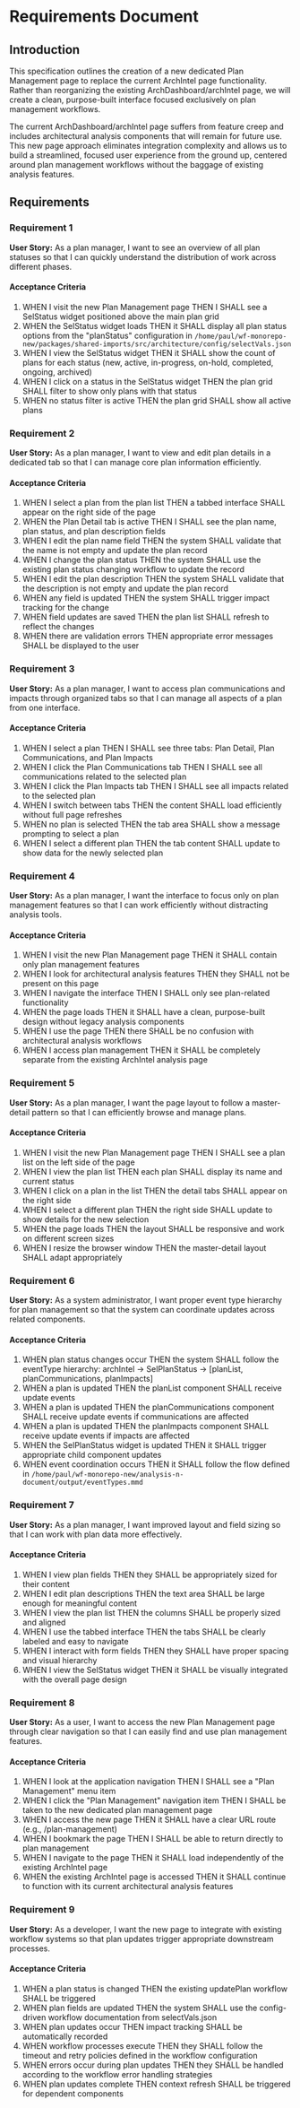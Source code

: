 # Requirements Document

## Introduction

This specification outlines the creation of a new dedicated Plan Management page to replace the current ArchIntel page functionality. Rather than reorganizing the existing ArchDashboard/archIntel page, we will create a clean, purpose-built interface focused exclusively on plan management workflows.

The current ArchDashboard/archIntel page suffers from feature creep and includes architectural analysis components that will remain for future use. This new page approach eliminates integration complexity and allows us to build a streamlined, focused user experience from the ground up, centered around plan management workflows without the baggage of existing analysis features.

## Requirements

### Requirement 1

**User Story:** As a plan manager, I want to see an overview of all plan statuses so that I can quickly understand the distribution of work across different phases.

#### Acceptance Criteria

1. WHEN I visit the new Plan Management page THEN I SHALL see a SelStatus widget positioned above the main plan grid
2. WHEN the SelStatus widget loads THEN it SHALL display all plan status options from the "planStatus" configuration in `/home/paul/wf-monorepo-new/packages/shared-imports/src/architecture/config/selectVals.json`
3. WHEN I view the SelStatus widget THEN it SHALL show the count of plans for each status (new, active, in-progress, on-hold, completed, ongoing, archived)
4. WHEN I click on a status in the SelStatus widget THEN the plan grid SHALL filter to show only plans with that status
5. WHEN no status filter is active THEN the plan grid SHALL show all active plans

### Requirement 2

**User Story:** As a plan manager, I want to view and edit plan details in a dedicated tab so that I can manage core plan information efficiently.

#### Acceptance Criteria

1. WHEN I select a plan from the plan list THEN a tabbed interface SHALL appear on the right side of the page
2. WHEN the Plan Detail tab is active THEN I SHALL see the plan name, plan status, and plan description fields
3. WHEN I edit the plan name field THEN the system SHALL validate that the name is not empty and update the plan record
4. WHEN I change the plan status THEN the system SHALL use the existing plan status changing workflow to update the record
5. WHEN I edit the plan description THEN the system SHALL validate that the description is not empty and update the plan record
6. WHEN any field is updated THEN the system SHALL trigger impact tracking for the change
7. WHEN field updates are saved THEN the plan list SHALL refresh to reflect the changes
8. WHEN there are validation errors THEN appropriate error messages SHALL be displayed to the user

### Requirement 3

**User Story:** As a plan manager, I want to access plan communications and impacts through organized tabs so that I can manage all aspects of a plan from one interface.

#### Acceptance Criteria

1. WHEN I select a plan THEN I SHALL see three tabs: Plan Detail, Plan Communications, and Plan Impacts
2. WHEN I click the Plan Communications tab THEN I SHALL see all communications related to the selected plan
3. WHEN I click the Plan Impacts tab THEN I SHALL see all impacts related to the selected plan
4. WHEN I switch between tabs THEN the content SHALL load efficiently without full page refreshes
5. WHEN no plan is selected THEN the tab area SHALL show a message prompting to select a plan
6. WHEN I select a different plan THEN the tab content SHALL update to show data for the newly selected plan

### Requirement 4

**User Story:** As a plan manager, I want the interface to focus only on plan management features so that I can work efficiently without distracting analysis tools.

#### Acceptance Criteria

1. WHEN I visit the new Plan Management page THEN it SHALL contain only plan management features
2. WHEN I look for architectural analysis features THEN they SHALL not be present on this page
3. WHEN I navigate the interface THEN I SHALL only see plan-related functionality
4. WHEN the page loads THEN it SHALL have a clean, purpose-built design without legacy analysis components
5. WHEN I use the page THEN there SHALL be no confusion with architectural analysis workflows
6. WHEN I access plan management THEN it SHALL be completely separate from the existing ArchIntel analysis page

### Requirement 5

**User Story:** As a plan manager, I want the page layout to follow a master-detail pattern so that I can efficiently browse and manage plans.

#### Acceptance Criteria

1. WHEN I visit the new Plan Management page THEN I SHALL see a plan list on the left side of the page
2. WHEN I view the plan list THEN each plan SHALL display its name and current status
3. WHEN I click on a plan in the list THEN the detail tabs SHALL appear on the right side
4. WHEN I select a different plan THEN the right side SHALL update to show details for the new selection
5. WHEN the page loads THEN the layout SHALL be responsive and work on different screen sizes
6. WHEN I resize the browser window THEN the master-detail layout SHALL adapt appropriately

### Requirement 6

**User Story:** As a system administrator, I want proper event type hierarchy for plan management so that the system can coordinate updates across related components.

#### Acceptance Criteria

1. WHEN plan status changes occur THEN the system SHALL follow the eventType hierarchy: archIntel → SelPlanStatus → [planList, planCommunications, planImpacts]
2. WHEN a plan is updated THEN the planList component SHALL receive update events
3. WHEN a plan is updated THEN the planCommunications component SHALL receive update events if communications are affected
4. WHEN a plan is updated THEN the planImpacts component SHALL receive update events if impacts are affected
5. WHEN the SelPlanStatus widget is updated THEN it SHALL trigger appropriate child component updates
6. WHEN event coordination occurs THEN it SHALL follow the flow defined in `/home/paul/wf-monorepo-new/analysis-n-document/output/eventTypes.mmd`

### Requirement 7

**User Story:** As a plan manager, I want improved layout and field sizing so that I can work with plan data more effectively.

#### Acceptance Criteria

1. WHEN I view plan fields THEN they SHALL be appropriately sized for their content
2. WHEN I edit plan descriptions THEN the text area SHALL be large enough for meaningful content
3. WHEN I view the plan list THEN the columns SHALL be properly sized and aligned
4. WHEN I use the tabbed interface THEN the tabs SHALL be clearly labeled and easy to navigate
5. WHEN I interact with form fields THEN they SHALL have proper spacing and visual hierarchy
6. WHEN I view the SelStatus widget THEN it SHALL be visually integrated with the overall page design

### Requirement 8

**User Story:** As a user, I want to access the new Plan Management page through clear navigation so that I can easily find and use plan management features.

#### Acceptance Criteria

1. WHEN I look at the application navigation THEN I SHALL see a "Plan Management" menu item
2. WHEN I click the "Plan Management" navigation item THEN I SHALL be taken to the new dedicated plan management page
3. WHEN I access the new page THEN it SHALL have a clear URL route (e.g., /plan-management)
4. WHEN I bookmark the page THEN I SHALL be able to return directly to plan management
5. WHEN I navigate to the page THEN it SHALL load independently of the existing ArchIntel page
6. WHEN the existing ArchIntel page is accessed THEN it SHALL continue to function with its current architectural analysis features

### Requirement 9

**User Story:** As a developer, I want the new page to integrate with existing workflow systems so that plan updates trigger appropriate downstream processes.

#### Acceptance Criteria

1. WHEN a plan status is changed THEN the existing updatePlan workflow SHALL be triggered
2. WHEN plan fields are updated THEN the system SHALL use the config-driven workflow documentation from selectVals.json
3. WHEN plan updates occur THEN impact tracking SHALL be automatically recorded
4. WHEN workflow processes execute THEN they SHALL follow the timeout and retry policies defined in the workflow configuration
5. WHEN errors occur during plan updates THEN they SHALL be handled according to the workflow error handling strategies
6. WHEN plan updates complete THEN context refresh SHALL be triggered for dependent components
